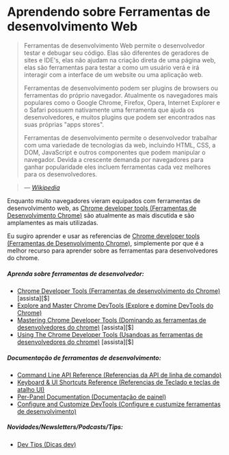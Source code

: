 #  Aprendendo sobre Ferramentas de desenvolvimento Web

> Ferramentas de desenvolvimento Web permite o desenvolvedor testar e debugar seu código. Elas são diferentes de geradores de sites e IDE's, elas não ajudam na criação direta de uma página web, elas são ferramentas para testar a como um usuário verá e irá interagir com a interface de um website ou uma aplicação web.
>
> Ferramentas de desenvolvimento podem ser plugins de browsers ou ferramentas do próprio navegador. Atualmente os navegadores mais populares como o Google Chrome, Firefox, Opera, Internet Explorer e o Safari possuem nativamente uma ferramenta que ajuda os desenvolvedores, e muitos plugins que podem ser encontrados nas suas próprias "apps stores". 
>
> Ferramentas de desenvolvimento permite o desenvolvedor trabalhar com uma variedade de tecnologias da web, incluindo HTML, CSS, a DOM, JavaScript e outros componentes que podem manipular o navegador. Devida a crescente demanda por navegadores para ganhar popularidade eles incluem ferramentas cada vez melhores para os desenvolvedores.

><cite>&#8212; [Wikipedia](https://en.wikipedia.org/wiki/Web_development_tools)</cite>

Enquanto muito navegadores vieram equipados com ferramentas de desenvolvimento web, as [Chrome developer tools (Ferramentas de Desenvolvimento Chrome)](https://developers.google.com/web/tools/chrome-devtools/) são atualmente as mais discutida e são amplamentes as mais utilizadas.

Eu sugiro aprender e usar as referencias de [Chrome developer tools (Ferramentas de Desenvolvimento Chrome)](https://developers.google.com/web/tools/chrome-devtools/), simplemente por que é a melhor recurso para aprender sobre as ferramentas para desenvolvedores do chrome.

##### Aprenda sobre ferramentas de desenvolvedor:

* [Chrome Developer Tools (Ferramentas de desenvolvimento do Chrome)](https://code.tutsplus.com/courses/chrome-developer-tools) [assista][$]
* [Explore and Master Chrome DevTools (Explore e domine DevTools do Chrome)](http://discover-devtools.codeschool.com/)
* [Mastering Chrome Developer Tools (Dominando as ferramentas de desenvolvedores do chrome)](https://frontendmasters.com/courses/chrome-dev-tools/) [assista][$]
* [Using The Chrome Developer Tools (Usandoas as ferramentas de desenvolvedores do chrome)](http://www.pluralsight.com/courses/chrome-developer-tools) [assista][$]

##### Documentação de ferramentas de desenvolvimento:

* [Command Line API Reference (Referencias da API de linha de comando)](https://developers.google.com/web/tools/chrome-devtools/console/command-line-reference)
* [Keyboard & UI Shortcuts Reference (Referencias de Teclado e teclas de atalho UI)](https://developers.google.com/web/tools/iterate/inspect-styles/shortcuts)
* [Per-Panel Documentation (Documentação de painel)](https://developers.google.com/web/tools/chrome-devtools/#docs)
* [Configure and Customize DevTools (Configure e custumize ferramentas de desenvolvimento)](https://developer.chrome.com/devtools/docs/settings)

##### Novidades/Newsletters/Podcasts/Tips:

* [Dev Tips (Dicas dev)](https://umaar.com/dev-tips/)